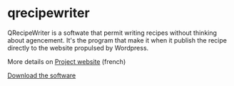 # qrecipewriter
QRecipeWriter is a softwate that permit writing recipes without thinking about agencement. It's the program that make it when it publish the recipe directly to the website propulsed by Wordpress.

More details on [Project website](http://qrecipewriter.coolcooking.fr) (french)

[Download the software](https://gite.flo-art.fr/cooking/qrecipewriter/tags/)